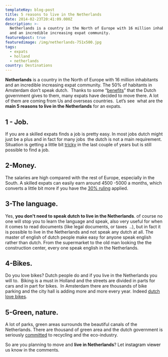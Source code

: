 ```yaml
---
templateKey: blog-post
title: 5 reasons to live in the Netherlands
date: 2014-02-23T20:41:09.000Z
description: >-
  Netherlands is a country in the North of Europe with 16 million inhabitants
  and an incredible increasing expat community.
featuredpost: true
featuredimage: /img/netherlands-751x500.jpg
tags:
  - expats
  - holland
  - netherlands
country: Destinations
---
```


**Netherlands** is a country in the North of Europe with 16 million inhabitants and an incredible increasing expat community. The 50% of habitants in Amsterdam don&#8217;t speak dutch.  Thanks to some &#8220;<a href="https://www.expatica.com/nl/finance_business/tax/The-Dutch-30-percent-ruling_explained_11398.html" target="_blank">benefits</a>&#8221; that the Dutch government gives to them, many expats have decided to move there. A lot of them are coming from Us and overseas countries.  Let&#8217;s see  what are the **main 5 reasons to live in the Netherlands** for an expats.<!--more-->

## 1 - Job.

If you are a skilled expats finds a job is pretty easy. In most jobs dutch might just be a plus and in fact for many jobs  the dutch is not a main requirement. Situation is getting a little bit <a href="https://www.spiegel.de/international/europe/economic-crisis-hits-the-netherlands-a-891919.html" target="_blank">tricky</a> in the last couple of years but is still possible to find a job.

## 2-Money.

The salaries are high compared with the rest of Europe, especially in the South. A skilled expats can easily earn around 4500 -5000 a months, which converts a little bit more if you have the <a href="https://www.expatica.com/nl/finance_business/tax/The-Dutch-30-percent-ruling_explained_11398.html" target="_blank">30% ruling</a> applied.

## 3-The language.

Yes, **you don't need to speak dutch to live in the Netherlands**. of course no one will stop you to learn the language and speak, also very useful for when it comes to read documents (like legal documents, or taxes  ..), but in fact it is possible to live in the Netherlands and not speak any dutch at all. The master of english of dutch people make easy for anyone speak english rather than dutch. From the supermarket to the old man looking the the construction center, every one speak english in the Netherlands.

## 4-Bikes.

Do you love bikes? Dutch people do and if you live in the Netherlands you will to.  Biking is a must in Holland and the streets are divided in parts for cars and in part for bikes.  In Amsterdam there are thousands of bike parking and the city hall is adding more and more every year. Indeed <a href="https://www.bbc.co.uk/news/magazine-23587916" target="_blank">dutch love bikes</a>.

## 5-Green, nature.

A lot of parks, green areas surrounds the beautiful canals of the Netherlands. There are thousand of green area and the dutch government is seriously <a href="https://www.cbs.nl/NR/rdonlyres/2C613080-F668-439C-B12C-98BF361B5ADF/0/2013p44pub.pdf" target="_blank">committed</a> to recycling and the eco-industry.

So are you planning to move and **live in Netherlands**? Let <a style="color:#000;text-decoration:none" href="https://sites.google.com/view/instagramviewer/">instagram viewer</a> us know in the comments.
